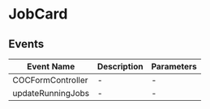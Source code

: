 # JobCard

## Events

<!-- @vuese:JobCard:events:start -->
|Event Name|Description|Parameters|
|---|---|---|
|COCFormController|-|-|
|updateRunningJobs|-|-|

<!-- @vuese:JobCard:events:end -->


